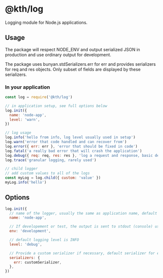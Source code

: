# @kth/log

Logging module for Node.js applications.

## Usage

The package will respect NODE_ENV and output serialized JSON in production
and use ordinary output for development.

The package uses bunyan.stdSerializers.err for err and provides serializers for req and res objects. Only subset of fields are displayed by these serializers.

### In your application

```javascript
const log = require('@kth/log')

// in application setup, see full options below
log.init({
  name: 'node-app',
  level: 'warn',
})

// log usage
log.info('hello from info, log level usually used in setup')
log.warn('error that code handled and can recover from')
log.error({ err: err }, 'error that should be fixed in code')
log.fatal('a really bad error that will crash the application')
log.debug({ req: req, res: res }, 'log a request and response, basic dev log')
log.trace('granular logging, rarely used')

// child logger
// add custom values to all of the logs
const myLog = log.child({ custom: 'value' })
myLog.info('hello')
```

## Options

```javascript
log.init({
  // name of the logger, usually the same as application name, default is 'node-log'
  name: 'node-app',

  // If developement or test, the output is sent to stdout (console) using Bunyan-format 'short', default value is retrieved from process.env.NODE_ENV
  env: 'development',

  // default logging level is INFO
  level: 'debug',

  // Provide a custom serializer if necessary, default serializer for err, req and res are included in the package.
  serializers: {
    err: customSerializer,
  },
})
```
